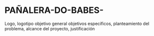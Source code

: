 # PAÑALERA-DO-BABES-
Logo, logotipo objetivo general objetivos específicos, planteamiento del problema, alcance del proyecto, justificación  
